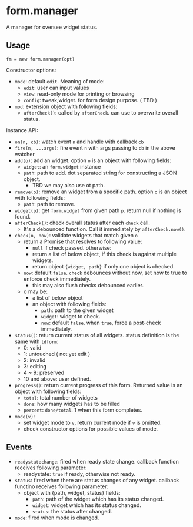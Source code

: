 # form.manager

A manager for oversee widget status.


## Usage

    fm = new form.manager(opt)

Constructor options:

 - `mode`: default `edit`. Meaning of mode:
   - `edit`: user can input values
   - `view`: read-only mode for printing or browsing
   - `config`: tweak,widget. for form design purpose. ( TBD )
 - `mod`: extension object with following fields:
   - `afterCheck()`: called by `afterCheck`. can use to overwrite overall status.


Instance API:

 - `on(n, cb)`: watch event `n` and handle with callback `cb`
 - `fire(n, ...args)`: fire event `n` with args passing to `cb` in the above watcher
 - `add(o)`: add an widget. option `o` is an object with following fields:
   - `widget`: an `form.widget` instance
   - `path`: path to add. dot separated string for constructing a JSON object. 
     - TBD we may also use ot path.
 - `remove(o)`: remove an widget from a specific path. option `o` is an object with following fields:
   - `path`: path to remove.
 - `widget(p)`: get `form.widget` from given path `p`. return null if nothing is found.
 - `afterCheck()`: check overall status after each `check` call.
   - It's a debounced function. Call it immediately by `afterCheck.now()`.
 - `check(o, now)`: validate widgets that match given `o`
   - return a Promise that resolves to following value:
     - `null` if check passed. otherwise:
     - return a list of below object, if this check is against multiple widgets.
     - return object `{widget, path}` if only one object is checked.
   - `now`: default `false`. `check` debounces without now, set now to true to enforce check immediately.
     - this may also flush checks debounced earlier.
   - o may be:
     - a list of below object
     - an object with following fields:
       - `path`: path to the given widget
       - `widget`: widget to check.
       - `now`: default `false`. when `true`, force a post-check immediately.
 - `status()`: return current status of all widgets. status definition is the same with `ldform`:
   - 0: valid
   - 1: untouched ( not yet edit )
   - 2: invalid
   - 3: editing
   - 4 ~ 9: preserved
   - 10 and above: user defined.
 - `progress()`: return current progress of this form. Returned value is an object with following fields:
   - `total`: total number of widgets
   - `done`: how many widgets has to be filled
   - `percent`: `done/total`. 1 when this form completes.
 - `mode(v)`:
   - set widget mode to `v`, return current mode if `v` is omitted.
   - check constructor options for possible values of mode.


## Events

 - `readystatechange`: fired when ready state change. callback function receives following parameter:
   - readystate: `true` if ready, otherwise not ready.
 - `status`: fired when there are status changes of any widget. callback functino receives following parameter:
   - object with {path, widget, status} fields:
     - `path`: path of the widget which has its status changed.
     - `widget`: widget which has its status changed.
     - `status`: the status after changed.
 - `mode`: fired when mode is changed.

